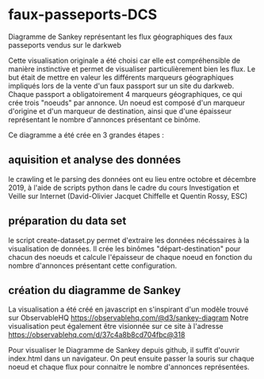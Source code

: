 # faux-passeports-DCS
 Diagramme de Sankey représentant les flux géographiques des faux passeports vendus sur le darkweb

Cette visualisation originale a été choisi car elle est compréhensible de manière instinctive et permet de visualiser particulièrement bien les flux. Le but était de mettre en valeur les différents marqueurs géographiques impliqués lors de la vente d'un faux passport sur un site du darkweb. Chaque passport a obligatoirement 4 marqueurs géographiques, ce qui crée trois "noeuds" par annonce. Un noeud est composé d'un marqueur d'origine et d'un marqueur de destination, ainsi que d'une épaisseur représentant le nombre d'annonces présentant ce binôme. 

Ce diagramme a été crée en 3 grandes étapes :

## aquisition et analyse des données 
le crawling et le parsing des données ont eu lieu entre octobre et décembre 2019, à l'aide de scripts python dans le cadre du cours Investigation et Veille sur Internet (David-Olivier Jacquet Chiffelle et Quentin Rossy, ESC)

## préparation du data set
le script create-dataset.py permet d'extraire les données nécéssaires à la visualisation de données. Il  crée les binômes "départ-destination" pour chacun des noeuds et calcule l'épaisseur de chaque noeud en fonction du nombre d'annonces présentant cette configuration. 

## création du diagramme de Sankey 
La visualisation a été créé en javascript en s'inspirant d'un modèle trouvé sur ObservableHQ https://observablehq.com/@d3/sankey-diagram 
Notre visualisation peut également être visionnée sur ce site à l'adresse https://observablehq.com/d/37c4a8b8cd704fbc@318

Pour visualiser le Diagramme de Sankey depuis github, il suffit d'ouvrir index.html dans un navigateur. On peut ensuite passer la souris sur chaque noeud et chaque flux pour connaitre le nombre d'annonces représentées.